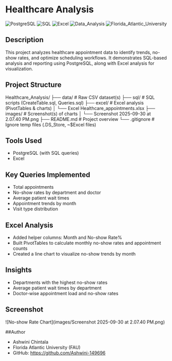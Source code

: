 # Healthcare Analysis

![PostgreSQL](https://img.shields.io/badge/PostgreSQL-336791?logo=postgresql&logoColor=white)
![SQL](https://img.shields.io/badge/SQL-F29111?logo=database&logoColor=white)
![Excel](https://img.shields.io/badge/Microsoft_Excel-217346?logo=microsoft-excel&logoColor=white)
![Data_Analysis](https://img.shields.io/badge/Data_Analysis-FFD700?logo=graph&logoColor=black)
![Florida_Atlantic_University](https://img.shields.io/badge/FAU_Project-003366?logo=academia&logoColor=white)


## Description
This project analyzes healthcare appointment data to identify trends, no-show rates, and optimize scheduling workflows. It demonstrates SQL-based analysis and reporting using PostgreSQL, along with Excel analysis for visualization.

## Project Structure
Healthcare_Analysis/
├── data/                         # Raw CSV dataset(s)
├── sql/                          # SQL scripts (CreateTable.sql, Queries.sql)
├── excel/                        # Excel analysis (PivotTables & charts)
│   └── Excel Healthcare_appointments.xlsx
├── images/                       # Screenshot(s) of charts
│   └── Screenshot 2025-09-30 at 2.07.40 PM.png
├── README.md                      # Project overview
└── .gitignore                     # Ignore temp files (.DS_Store, ~$Excel files)

## Tools Used
- PostgreSQL (with SQL queries)
- Excel

## Key Queries Implemented
- Total appointments
- No-show rates by department and doctor
- Average patient wait times
- Appointment trends by month
- Visit type distribution

## Excel Analysis
- Added helper columns: Month and No-show Rate%
- Built PivotTables to calculate monthly no-show rates and appointment counts
- Created a line chart to visualize no-show trends by month

## Insights
- Departments with the highest no-show rates
- Average patient wait times by department
- Doctor-wise appointment load and no-show rates

## Screenshot
![No-show Rate Chart](images/Screenshot 2025-09-30 at 2.07.40 PM.png)

##Author
- Ashwini Chintala
- Florida Atlantic University (FAU)
- GitHub: https://github.com/Ashwini-149696
